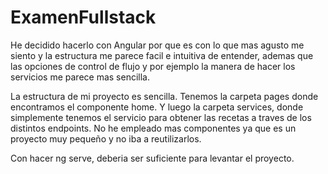 # ExamenFullstack

He decidido hacerlo con Angular por que es con lo que mas agusto me siento y la estructura me parece facil e intuitiva de entender, ademas que las opciones de control de flujo y por ejemplo la manera de hacer los servicios me parece mas sencilla.

La estructura de mi proyecto es sencilla. Tenemos la carpeta pages donde encontramos el componente home. Y luego la carpeta services, donde simplemente tenemos el servicio para obtener las recetas a traves de los distintos endpoints. No he empleado mas componentes ya que es un proyecto muy pequeño y no iba a reutilizarlos.

Con hacer ng serve, deberia ser suficiente para levantar el proyecto.